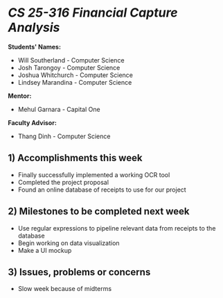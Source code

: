 # *CS 25-316 Financial Capture Analysis*

**Students' Names:**
* Will Southerland - Computer Science 
* Josh Tarongoy - Computer Science 
* Joshua Whitchurch - Computer Science 
* Lindsey Marandina - Computer Science 

**Mentor:**
* Mehul Garnara - Capital One

**Faculty Advisor:**
* Thang Dinh - Computer Science

## 1) Accomplishments this week ##
   - Finally successfully implemented a working OCR tool
   - Completed the project proposal
   - Found an online database of receipts to use for our project

## 2) Milestones to be completed next week ##
   - Use regular expressions to pipeline relevant data from receipts to the database
   - Begin working on data visualization
   - Make a UI mockup

## 3) Issues, problems or concerns ##
   - Slow week because of midterms
   
